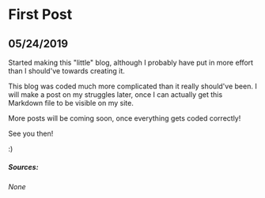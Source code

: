 # First Post
## 05/24/2019

Started making this "little" blog, although I probably have put in more effort than I should've towards creating it.

This blog was coded much more complicated than it really should've been. I will make a post on my struggles later, once I can actually get this Markdown file to be visible on my site.

More posts will be coming soon, once everything gets coded correctly!

See you then!

:)

##### Sources:
###### None
